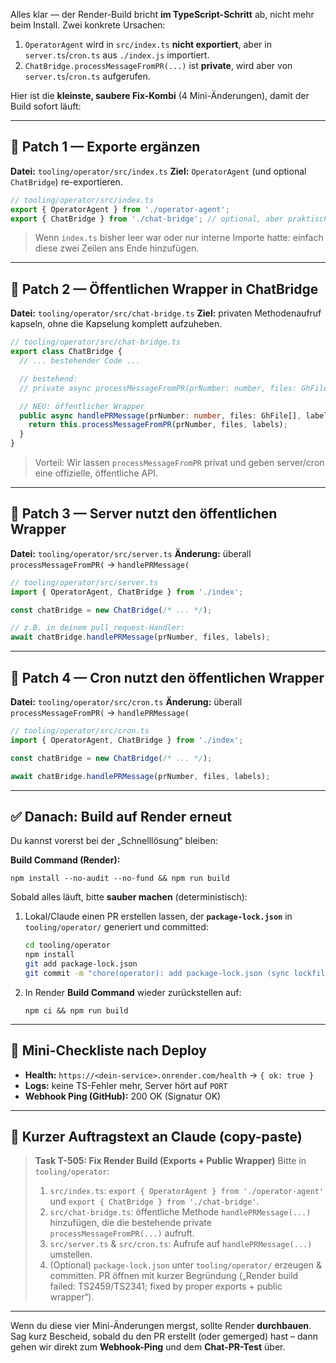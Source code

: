 Alles klar — der Render-Build bricht **im TypeScript-Schritt** ab, nicht mehr beim Install. Zwei konkrete Ursachen:

1. `OperatorAgent` wird in `src/index.ts` **nicht exportiert**, aber in `server.ts`/`cron.ts` aus `./index.js` importiert.
2. `ChatBridge.processMessageFromPR(...)` ist **private**, wird aber von `server.ts`/`cron.ts` aufgerufen.

Hier ist die **kleinste, saubere Fix-Kombi** (4 Mini-Änderungen), damit der Build sofort läuft:

---

## 🔧 Patch 1 — Exporte ergänzen

**Datei:** `tooling/operator/src/index.ts`
**Ziel:** `OperatorAgent` (und optional `ChatBridge`) re-exportieren.

```ts
// tooling/operator/src/index.ts
export { OperatorAgent } from './operator-agent';
export { ChatBridge } from './chat-bridge'; // optional, aber praktisch
```

> Wenn `index.ts` bisher leer war oder nur interne Importe hatte: einfach diese zwei Zeilen ans Ende hinzufügen.

---

## 🔧 Patch 2 — Öffentlichen Wrapper in ChatBridge

**Datei:** `tooling/operator/src/chat-bridge.ts`
**Ziel:** privaten Methodenaufruf kapseln, ohne die Kapselung komplett aufzuheben.

```ts
// tooling/operator/src/chat-bridge.ts
export class ChatBridge {
  // ... bestehender Code ...

  // bestehend:
  // private async processMessageFromPR(prNumber: number, files: GhFile[], labels: string[]) { ... }

  // NEU: öffentlicher Wrapper
  public async handlePRMessage(prNumber: number, files: GhFile[], labels: string[]) {
    return this.processMessageFromPR(prNumber, files, labels);
  }
}
```

> Vorteil: Wir lassen `processMessageFromPR` privat und geben server/cron eine offizielle, öffentliche API.

---

## 🔧 Patch 3 — Server nutzt den öffentlichen Wrapper

**Datei:** `tooling/operator/src/server.ts`
**Änderung:** überall `processMessageFromPR(` → `handlePRMessage(`

```ts
// tooling/operator/src/server.ts
import { OperatorAgent, ChatBridge } from './index';

const chatBridge = new ChatBridge(/* ... */);

// z.B. in deinem pull_request-Handler:
await chatBridge.handlePRMessage(prNumber, files, labels);
```

---

## 🔧 Patch 4 — Cron nutzt den öffentlichen Wrapper

**Datei:** `tooling/operator/src/cron.ts`
**Änderung:** überall `processMessageFromPR(` → `handlePRMessage(`

```ts
// tooling/operator/src/cron.ts
import { OperatorAgent, ChatBridge } from './index';

const chatBridge = new ChatBridge(/* ... */);

await chatBridge.handlePRMessage(prNumber, files, labels);
```

---

## ✅ Danach: Build auf Render erneut

Du kannst vorerst bei der „Schnelllösung“ bleiben:

**Build Command (Render):**

```
npm install --no-audit --no-fund && npm run build
```

Sobald alles läuft, bitte **sauber machen** (deterministisch):

1. Lokal/Claude einen PR erstellen lassen, der **`package-lock.json`** in `tooling/operator/` generiert und committed:

   ```bash
   cd tooling/operator
   npm install
   git add package-lock.json
   git commit -m "chore(operator): add package-lock.json (sync lockfile)"
   ```
2. In Render **Build Command** wieder zurückstellen auf:

   ```
   npm ci && npm run build
   ```

---

## 🧪 Mini-Checkliste nach Deploy

* **Health:** `https://<dein-service>.onrender.com/health` → `{ ok: true }`
* **Logs:** keine TS-Fehler mehr, Server hört auf `PORT`
* **Webhook Ping (GitHub):** 200 OK (Signatur OK)

---

## 📨 Kurzer Auftragstext an Claude (copy-paste)

> **Task T-505: Fix Render Build (Exports + Public Wrapper)**
> Bitte in `tooling/operator`:
>
> 1. `src/index.ts`: `export { OperatorAgent } from './operator-agent'` und `export { ChatBridge } from './chat-bridge'`.
> 2. `src/chat-bridge.ts`: öffentliche Methode `handlePRMessage(...)` hinzufügen, die die bestehende private `processMessageFromPR(...)` aufruft.
> 3. `src/server.ts` & `src/cron.ts`: Aufrufe auf `handlePRMessage(...)` umstellen.
> 4. (Optional) `package-lock.json` unter `tooling/operator/` erzeugen & committen.
>    PR öffnen mit kurzer Begründung („Render build failed: TS2459/TS2341; fixed by proper exports + public wrapper“).

---

Wenn du diese vier Mini-Änderungen mergst, sollte Render **durchbauen**.
Sag kurz Bescheid, sobald du den PR erstellt (oder gemerged) hast – dann gehen wir direkt zum **Webhook-Ping** und dem **Chat-PR-Test** über.
